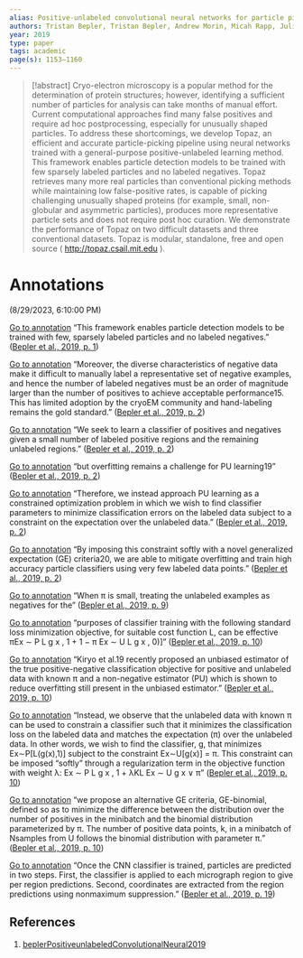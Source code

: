```yaml
---
alias: Positive-unlabeled convolutional neural networks for particle picking in cryo-electron micrographs.
authors: Tristan Bepler, Tristan Bepler, Andrew Morin, Micah Rapp, Julia Brasch, Lawrence Shapiro, Alex J. Noble, Bonnie Berger
year: 2019
type: paper
tags: academic
page(s): 1153–1160
---
```

> [!abstract]
> Cryo-electron microscopy is a popular method for the determination of protein structures; however, identifying a sufficient number of particles for analysis can take months of manual effort. Current computational approaches find many false positives and require ad hoc postprocessing, especially for unusually shaped particles. To address these shortcomings, we develop Topaz, an efficient and accurate particle-picking pipeline using neural networks trained with a general-purpose positive-unlabeled learning method. This framework enables particle detection models to be trained with few sparsely labeled particles and no labeled negatives. Topaz retrieves many more real particles than conventional picking methods while maintaining low false-positive rates, is capable of picking challenging unusually shaped proteins (for example, small, non-globular and asymmetric particles), produces more representative particle sets and does not require post hoc curation. We demonstrate the performance of Topaz on two difficult datasets and three conventional datasets. Topaz is modular, standalone, free and open source ( http://topaz.csail.mit.edu ).

# Annotations  
(8/29/2023, 6:10:00 PM)

[Go to annotation](zotero://open-pdf/library/items/IN8I8UBC?page=1&annotation=54QGXD5V) “This framework enables particle detection models to be trained with few, sparsely labeled particles and no labeled negatives.” ([Bepler et al., 2019, p. 1](zotero://select/library/items/GJ6FQ632))

[Go to annotation](zotero://open-pdf/library/items/IN8I8UBC?page=2&annotation=G6FFHYCD) “Moreover, the diverse characteristics of negative data make it difficult to manually label a representative set of negative examples, and hence the number of labeled negatives must be an order of magnitude larger than the number of positives to achieve acceptable performance15. This has limited adoption by the cryoEM community and hand-labeling remains the gold standard.” ([Bepler et al., 2019, p. 2](zotero://select/library/items/GJ6FQ632))

[Go to annotation](zotero://open-pdf/library/items/IN8I8UBC?page=2&annotation=QYWVCLGQ) “We seek to learn a classifier of positives and negatives given a small number of labeled positive regions and the remaining unlabeled regions.” ([Bepler et al., 2019, p. 2](zotero://select/library/items/GJ6FQ632))

[Go to annotation](zotero://open-pdf/library/items/IN8I8UBC?page=2&annotation=G7Q4Y3QJ) “but overfitting remains a challenge for PU learning19” ([Bepler et al., 2019, p. 2](zotero://select/library/items/GJ6FQ632))

[Go to annotation](zotero://open-pdf/library/items/IN8I8UBC?page=2&annotation=EVFFKZ9L) “Therefore, we instead approach PU learning as a constrained optimization problem in which we wish to find classifier parameters to minimize classification errors on the labeled data subject to a constraint on the expectation over the unlabeled data.” ([Bepler et al., 2019, p. 2](zotero://select/library/items/GJ6FQ632))

[Go to annotation](zotero://open-pdf/library/items/IN8I8UBC?page=2&annotation=MHRYXGWP) “By imposing this constraint softly with a novel generalized expectation (GE) criteria20, we are able to mitigate overfitting and train high accuracy particle classifiers using very few labeled data points.” ([Bepler et al., 2019, p. 2](zotero://select/library/items/GJ6FQ632))

[Go to annotation](zotero://open-pdf/library/items/IN8I8UBC?page=9&annotation=G7F4KD27) “When π is small, treating the unlabeled examples as negatives for the” ([Bepler et al., 2019, p. 9](zotero://select/library/items/GJ6FQ632))

[Go to annotation](zotero://open-pdf/library/items/IN8I8UBC?page=10&annotation=E9HAICGZ) “purposes of classifier training with the following standard loss minimization objective, for suitable cost function L, can be effective πEx ∼ P L g x , 1 + 1 − π Ex ∼ U L g x , 0)]” ([Bepler et al., 2019, p. 10](zotero://select/library/items/GJ6FQ632))

[Go to annotation](zotero://open-pdf/library/items/IN8I8UBC?page=10&annotation=PZDSXSNR) “Kiryo et al.19 recently proposed an unbiased estimator of the true positive-negative classification objective for positive and unlabeled data with known π and a non-negative estimator (PU) which is shown to reduce overfitting still present in the unbiased estimator.” ([Bepler et al., 2019, p. 10](zotero://select/library/items/GJ6FQ632))

[Go to annotation](zotero://open-pdf/library/items/IN8I8UBC?page=10&annotation=DYWRJC8B) “Instead, we observe that the unlabeled data with known π can be used to constrain a classifier such that it minimizes the classification loss on the labeled data and matches the expectation (π) over the unlabeled data. In other words, we wish to find the classifier, g, that minimizes Ex∼P[L(g(x),1)] subject to the constraint Ex∼U[g(x)] = π. This constraint can be imposed “softly” through a regularization term in the objective function with weight λ: Ex ∼ P L g x , 1 + λKL Ex ∼ U g x ∨ π” ([Bepler et al., 2019, p. 10](zotero://select/library/items/GJ6FQ632))

[Go to annotation](zotero://open-pdf/library/items/IN8I8UBC?page=10&annotation=8BN9X5A2) “we propose an alternative GE criteria, GE-binomial, defined so as to minimize the difference between the distribution over the number of positives in the minibatch and the binomial distribution parameterized by π. The number of positive data points, k, in a minibatch of Nsamples from U follows the binomial distribution with parameter π.” ([Bepler et al., 2019, p. 10](zotero://select/library/items/GJ6FQ632))

[Go to annotation](zotero://open-pdf/library/items/IN8I8UBC?page=19&annotation=QY5ZJFCF) “Once the CNN classifier is trained, particles are predicted in two steps. First, the classifier is applied to each micrograph region to give per region predictions. Second, coordinates are extracted from the region predictions using nonmaximum suppression.” ([Bepler et al., 2019, p. 19](zotero://select/library/items/GJ6FQ632))

## References
1. [beplerPositiveunlabeledConvolutionalNeural2019](zotero://select/items/@beplerPositiveunlabeledConvolutionalNeural2019)
